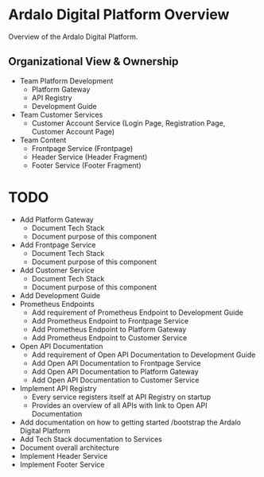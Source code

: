 # Ardalo Digital Platform Overview
Overview of the Ardalo Digital Platform. 

## Organizational View & Ownership
* Team Platform Development
  * Platform Gateway
  * API Registry
  * Development Guide
* Team Customer Services
  * Customer Account Service (Login Page, Registration Page, Customer Account Page)
* Team Content
  * Frontpage Service (Frontpage)
  * Header Service (Header Fragment)
  * Footer Service (Footer Fragment)

# TODO
* Add Platform Gateway
  * Document Tech Stack
  * Document purpose of this component
* Add Frontpage Service
  * Document Tech Stack
  * Document purpose of this component
* Add Customer Service
  * Document Tech Stack
  * Document purpose of this component
* Add Development Guide
* Prometheus Endpoints
  * Add requirement of Prometheus Endpoint to Development Guide
  * Add Prometheus Endpoint to Frontpage Service
  * Add Prometheus Endpoint to Platform Gateway
  * Add Prometheus Endpoint to Customer Service
* Open API Documentation
  * Add requirement of Open API Documentation to Development Guide
  * Add Open API Documentation to Frontpage Service
  * Add Open API Documentation to Platform Gateway
  * Add Open API Documentation to Customer Service
* Implement API Registry
  * Every service registers itself at API Registry on startup
  * Provides an overview of all APIs with link to Open API Documentation
* Add documentation on how to getting started /bootstrap the Ardalo Digital Platform
* Add Tech Stack documentation to Services
* Document overall architecture
* Implement Header Service
* Implement Footer Service
